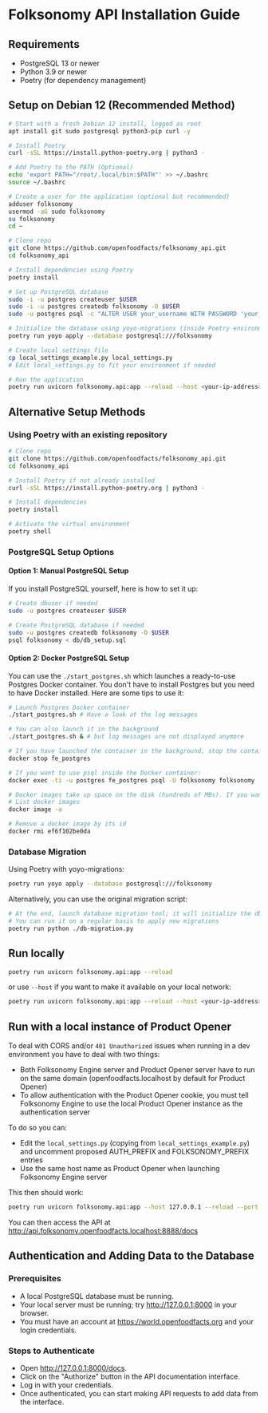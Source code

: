 # Folksonomy API Installation Guide

## Requirements

- PostgreSQL 13 or newer
- Python 3.9 or newer
- Poetry (for dependency management)

## Setup on Debian 12 (Recommended Method)

```bash
# Start with a fresh Debian 12 install, logged as root
apt install git sudo postgresql python3-pip curl -y

# Install Poetry
curl -sSL https://install.python-poetry.org | python3 -

# Add Poetry to the PATH (Optional)
echo 'export PATH="/root/.local/bin:$PATH"' >> ~/.bashrc
source ~/.bashrc

# Create a user for the application (optional but recommended)
adduser folksonomy
usermod -aG sudo folksonomy
su folksonomy
cd ~

# Clone repo
git clone https://github.com/openfoodfacts/folksonomy_api.git
cd folksonomy_api

# Install dependencies using Poetry
poetry install

# Set up PostgreSQL database
sudo -i -u postgres createuser $USER
sudo -i -u postgres createdb folksonomy -O $USER
sudo -u postgres psql -c "ALTER USER your_username WITH PASSWORD 'your_password';" # optional, it creates a password

# Initialize the database using yoyo-migrations (inside Poetry environment)
poetry run yoyo apply --database postgresql:///folksonomy

# Create local settings file
cp local_settings_example.py local_settings.py
# Edit local_settings.py to fit your environment if needed

# Run the application
poetry run uvicorn folksonomy.api:app --reload --host <your-ip-address>
```

## Alternative Setup Methods

### Using Poetry with an existing repository

```bash
# Clone repo
git clone https://github.com/openfoodfacts/folksonomy_api.git
cd folksonomy_api

# Install Poetry if not already installed
curl -sSL https://install.python-poetry.org | python3 -

# Install dependencies
poetry install

# Activate the virtual environment
poetry shell
```

### PostgreSQL Setup Options

#### Option 1: Manual PostgreSQL Setup
If you install PostgreSQL yourself, here is how to set it up:

```bash
# Create dbuser if needed
sudo -u postgres createuser $USER

# Create PostgreSQL database if needed
sudo -u postgres createdb folksonomy -O $USER
psql folksonomy < db/db_setup.sql
```

#### Option 2: Docker PostgreSQL Setup
You can use the `./start_postgres.sh` which launches a ready-to-use Postgres Docker container. You don't have to install Postgres but you need to have Docker installed. Here are some tips to use it:

```bash
# Launch Postgres Docker container
./start_postgres.sh # Have a look at the log messages

# You can also launch it in the background
./start_postgres.sh & # but log messages are not displayed anymore

# If you have launched the container in the background, stop the container like this:
docker stop fe_postgres

# If you want to use psql inside the Docker container:
docker exec -ti -u postgres fe_postgres psql -U folksonomy folksonomy

# Docker images take up space on the disk (hundreds of MBs). If you want to remove them at the end:
# List docker images
docker image -a

# Remove a docker image by its id
docker rmi ef6f102be0da
```

### Database Migration

Using Poetry with yoyo-migrations:

```bash
poetry run yoyo apply --database postgresql:///folksonomy
```

Alternatively, you can use the original migration script:

```bash
# At the end, launch database migration tool; it will initialize the db and/or update the database if there are migrations to apply
# You can run it on a regular basis to apply new migrations
poetry run python ./db-migration.py
```

## Run locally

```bash
poetry run uvicorn folksonomy.api:app --reload
```

or use `--host` if you want to make it available on your local network:

```bash
poetry run uvicorn folksonomy.api:app --reload --host <your-ip-address>
```

## Run with a local instance of Product Opener

To deal with CORS and/or `401 Unauthorized` issues when running in a dev environment you have to deal with two things:

* Both Folksonomy Engine server and Product Opener server have to run on the same domain (openfoodfacts.localhost by default for Product Opener)
* To allow authentication with the Product Opener cookie, you must tell Folksonomy Engine to use the local Product Opener instance as the authentication server

To do so you can:
* Edit the `local_settings.py` (copying from `local_settings_example.py`) and uncomment proposed AUTH_PREFIX and FOLKSONOMY_PREFIX entries
* Use the same host name as Product Opener when launching Folksonomy Engine server

This then should work:

```bash
poetry run uvicorn folksonomy.api:app --host 127.0.0.1 --reload --port 8888
```

You can then access the API at http://api.folksonomy.openfoodfacts.localhost:8888/docs

## Authentication and Adding Data to the Database

### Prerequisites

- A local PostgreSQL database must be running.
- Your local server must be running; try http://127.0.0.1:8000 in your browser.
- You must have an account at https://world.openfoodfacts.org and your login credentials.

### Steps to Authenticate

- Open http://127.0.0.1:8000/docs.
- Click on the "Authorize" button in the API documentation interface.
- Log in with your credentials.
- Once authenticated, you can start making API requests to add data from the interface.
